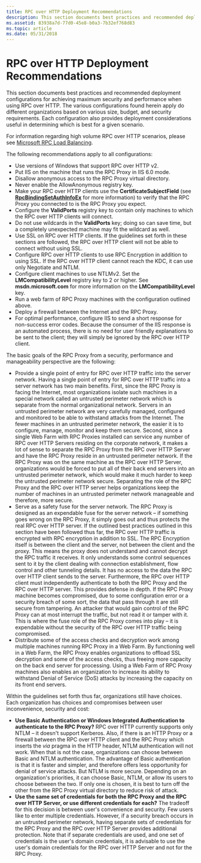 ```yaml
---
title: RPC over HTTP Deployment Recommendations
description: This section documents best practices and recommended deployment configurations for achieving maximum security and performance when using RPC over HTTP.
ms.assetid: 83938a7d-77d0-45e8-b0a3-7b32ef768d83
ms.topic: article
ms.date: 05/31/2018
---
```


# RPC over HTTP Deployment Recommendations

This section documents best practices and recommended deployment configurations for achieving maximum security and performance when using RPC over HTTP. The various configurations found herein apply do different organizations based on various size, budget, and security requirements. Each configuration also provides deployment considerations useful in determining which is best for a given scenario.

For information regarding high volume RPC over HTTP scenarios, please see [Microsoft RPC Load Balancing](rpc-load-balancing.md).

The following recommendations apply to all configurations:

-   Use versions of Windows that support RPC over HTTP v2.
-   Put IIS on the machine that runs the RPC Proxy in IIS 6.0 mode.
-   Disallow anonymous access to the RPC Proxy virtual directory.
-   Never enable the AllowAnonymous registry key.
-   Make your RPC over HTTP clients use the **CertificateSubjectField** (see [**RpcBindingSetAuthInfoEx**](/windows/desktop/api/Rpcdce/nf-rpcdce-rpcbindingsetauthinfoexa) for more information) to verify that the RPC Proxy you connected to is the RPC Proxy you expect.
-   Configure the **ValidPorts** registry key to contain only machines to which the RPC over HTTP clients will connect.
-   Do not use wildcards in the **ValidPorts** key; doing so can save time, but a completely unexpected machine may fit the wildcard as well.
-   Use SSL on RPC over HTTP clients. If the guidelines set forth in these sections are followed, the RPC over HTTP client will not be able to connect without using SSL.
-   Configure RPC over HTTP clients to use RPC Encryption in addition to using SSL. If the RPC over HTTP client cannot reach the KDC, it can use only Negotiate and NTLM.
-   Configure client machines to use NTLMv2. Set the **LMCompatibilityLevel** registry key to 2 or higher. See **msdn.microsoft.com** for more information on the **LMCompatibilityLevel** key.
-   Run a web farm of RPC Proxy machines with the configuration outlined above.
-   Deploy a firewall between the Internet and the RPC Proxy.
-   For optimal performance, configure IIS to send a short response for non-success error codes. Because the consumer of the IIS response is an automated process, there is no need for user friendly explanations to be sent to the client; they will simply be ignored by the RPC over HTTP client.

The basic goals of the RPC Proxy from a security, performance and manageability perspective are the following:

-   Provide a single point of entry for RPC over HTTP traffic into the server network. Having a single point of entry for RPC over HTTP traffic into a server network has two main benefits. First, since the RPC Proxy is facing the Internet, most organizations isolate such machines in a special network called an untrusted perimeter network which is separate from the normal organizational network. Servers in an untrusted perimeter network are very carefully managed, configured and monitored to be able to withstand attacks from the Internet. The fewer machines in an untrusted perimeter network, the easier it is to configure, manage, monitor and keep them secure. Second, since a single Web Farm with RPC Proxies installed can service any number of RPC over HTTP Servers residing on the corporate network, it makes a lot of sense to separate the RPC Proxy from the RPC over HTTP Server and have the RPC Proxy reside in an untrusted perimeter network. If the RPC Proxy was on the same machine as the RPC over HTTP Server, organizations would be forced to put all of their back end servers into an untrusted perimeter network, which would make it much harder to keep the untrusted perimeter network secure. Separating the role of the RPC Proxy and the RPC over HTTP server helps organizations keep the number of machines in an untrusted perimeter network manageable and therefore, more secure.
-   Serve as a safety fuse for the server network. The RPC Proxy is designed as an expendable fuse for the server network – if something goes wrong on the RPC Proxy, it simply goes out and thus protects the real RPC over HTTP server. If the outlined best practices outlined in this section have been followed thus far, the RPC over HTTP traffic is encrypted with RPC encryption in addition to SSL. The RPC Encryption itself is between the client and the server, not between the client and the proxy. This means the proxy does not understand and cannot decrypt the RPC traffic it receives. It only understands some control sequences sent to it by the client dealing with connection establishment, flow control and other tunneling details. It has no access to the data the RPC over HTTP client sends to the server. Furthermore, the RPC over HTTP client must independently authenticate to both the RPC Proxy and the RPC over HTTP server. This provides defense in depth. If the RPC Proxy machine becomes compromised, due to some configuration error or a security breach of some sort, the data that pass through it are still secure from tampering. An attacker that would gain control of the RPC Proxy can at most interrupt the traffic, but not read it or tamper with it. This is where the fuse role of the RPC Proxy comes into play – it is expendable without the security of the RPC over HTTP traffic being compromised.
-   Distribute some of the access checks and decryption work among multiple machines running RPC Proxy in a Web Farm. By functioning well in a Web Farm, the RPC Proxy enables organizations to offload SSL decryption and some of the access checks, thus freeing more capacity on the back end server for processing. Using a Web Farm of RPC Proxy machines also enables an organization to increase its ability to withstand Denial of Service (DoS) attacks by increasing the capacity on its front end servers.

Within the guidelines set forth thus far, organizations still have choices. Each organization has choices and compromises between user inconvenience, security and cost:

-   **Use Basic Authentication or Windows Integrated Authentication to authenticate to the RPC Proxy?** RPC over HTTP currently supports only NTLM – it doesn't support Kerberos. Also, if there is an HTTP Proxy or a firewall between the RPC over HTTP client and the RPC Proxy which inserts the *via* pragma in the HTTP header, NTLM authentication will not work. When that is not the case, organizations can choose between Basic and NTLM authentication. The advantage of Basic authentication is that it is faster and simpler, and therefore offers less opportunity for denial of service attacks. But NTLM is more secure. Depending on an organization's priorities, it can choose Basic, NTLM, or allow its users to choose between the two. If only one is chosen, it is best to turn off the other from the RPC Proxy virtual directory to reduce risk of attack.
-   **Use the same set of credentials for both the RPC Proxy and the RPC over HTTP Server, or use different credentials for each?** The tradeoff for this decision is between user's convenience and security. Few users like to enter multiple credentials. However, if a security breach occurs in an untrusted perimeter network, having separate sets of credentials for the RPC Proxy and the RPC over HTTP Server provides additional protection. Note that if separate credentials are used, and one set of credentials is the user's domain credentials, it is advisable to use the user's domain credentials for the RPC over HTTP Server and not for the RPC Proxy.

 

 




